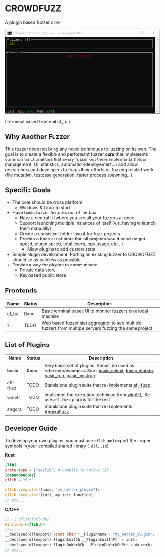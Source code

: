 # CROWDFUZZ
A plugin based fuzzer core

![](cf_tui/doc/cf_tui_demo.gif)

(Terminal based frontend cf_tui)


## Why Another Fuzzer
This fuzzer does not bring any novel techniques to fuzzing on its own. The goal is to create a flexible and performant fuzzer __core__ that implements common functionalities that every fuzzer out there implements (folder management, UI, statistics, automation/deployement...) and allow researchers and developers to focus their efforts on fuzzing related work (file mutation, testcase generation, faster process spawning...).

## Specific Goals

* The core should be cross platform
  * Windows & Linux to start
* Have basic fuzzer features out of the box
  * Have a central UI where you see all your fuzzers at once
  * Support launching multiple instances of itself (v.s. having to launch them manually)
  * Create a consistent folder layout for fuzz projects
  * Provide a base set of stats that all projects would need (target speed, plugin speed, total execs, cpu usage, etc...)
    * Allow plugins to add custom stats
* Simple plugin development. Porting an existing fuzzer to CROWDFUZZ should be as painless as possible 
* Provide a way for plugins to communicate
  * Private data store
  * Key based public store

## Frontends
|Name | Status | Description |
|-----|--------|-------------|
|cf_tui| Done | Basic terminal based UI to monitor fuzzers on a local machine|
| ? | TODO | Web based fuzzer stat aggregator to see multiple fuzzers from multiple servers fuzzing the same project |

## List of Plugins

|Name | Status | Description |
|-----|--------|-------------|
|basic| Done |Very basic set of plugins. Should be used as reference/examples. See : [basic_select](plugins/basic_select/), [basic_mutate](plugins/basic_mutate/), [basic_run](plugins/basic_run/), [basic_postrun](plugins/basic_postrun/) |
|afl-fuzz| TODO | Standalone plugin suite that re-implements [afl-fuzz](http://lcamtuf.coredump.cx/afl/)|
|winafl| TODO | Implement the execution technique from [winAFL](https://github.com/ivanfratric/winafl). Re-use `afl-fuzz` plugins for the rest|
|angora| TODO | Standalone plugin suite that re-implements [AngoraFuzz](https://github.com/AngoraFuzzer/Angora)|

## Developer Guide

To develop your own plugins, you must use `cflib` and export the proper symbols in your compiled shared library (`.dll`, `.so`) :

__Rust__
```toml
[lib]
crate-type = ["cdylib"] # Compile to native lib
[dependencies]
cflib = "0.*"
```
```Rust
cflib::register!(name, "my_better_plugin");
cflib::register!(init, my_init_function);
// etc...
```
__C/C++__
```C
// -I cflib/include/
#include <cflib.h>
//<...>
__declspec(dllexport) const char *__PluginName = "my_better_plugin";
__declspec(dllexport) PluginInitCb __PluginInitFnPtr = init;
__declspec(dllexport) PluginDoWorkCb __PluginDoWorkFnPtr = do_work;
// etc...
```